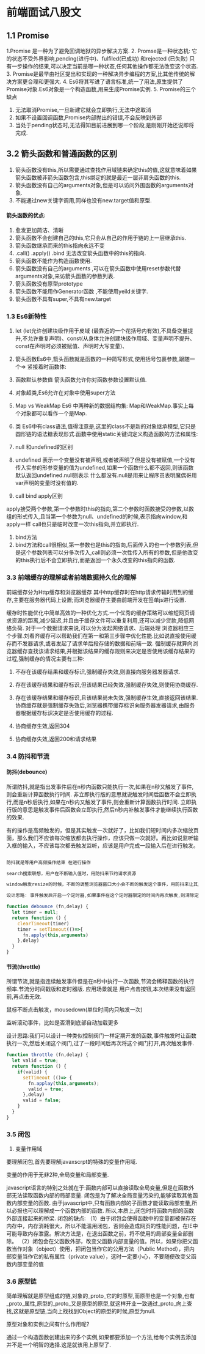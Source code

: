 # 前端面试八股文

## 1.1 Promise

1.Promise 是一种为了避免回调地狱的异步解决方案. 
2. Promse是一种状态机: 它的状态不受外界影响,pending(进行中)、fulfiled(已成功) 和rejected (已失败) 只有一步操作的结果,可以决定当前是哪一种状态,任何其他操作都无法改变这个状态.
3. Promise是最早由社区提出和实现的一种解决异步编程的方案,比其他传统的解决方案更合理和更强大.
4. Es6将其写进了语言标准,统一了用法,原生提供了Promise对象.Es6对象是一个构造函数,用来生成Promise实例.
5. Promise的三个缺点

   1) 无法取消Promise,一旦新建它就会立即执行,无法中途取消
   2) 如果不设置回调函数,Promise内部抛出的错误,不会反映到外部
   3) 当处于pending状态时,无法得知目前进展到哪一个阶段,是刚刚开始还说即将完成.

## 3.2 箭头函数和普通函数的区别

1. 箭头函数没有this,所以需要通过查找作用域链来确定this的值,这就意味着如果箭头函数被非箭头函数包含,this绑定的就是最近一层非肩头函数的this.
2. 箭头函数没有自己的arguments对象,但是可以访问外围函数的arguments对象.
3. 不能通过new关键字调用,同样也没有new.target值和原型.

#### 箭头函数的优点:

1. 愈发更加简洁、清晰
2. 箭头函数不会创建自己的this,它只会从自己的作用于链的上一层继承this.
3. 箭头函数继承而来的this指向永远不变
4. .call() .apply() .bind 无法改变箭头函数中的this的指向.
5. 箭头函数不能作为构造函数使用.
6. 箭头函数没有自己的arguments ,可以在箭头函数中使用reset参数代替arguments对象,来访箭头函数的参数列表.
7. 箭头函数没有原型prototype
8. 箭头函数不能用作Generator函数 ,不能使用yeild关键字.
9. 箭头函数不具有super,不具有new.target

### 1.3 Es6新特性

1. let (let允许创建块级作用于皮域 (最靠近的一个花括号内有效),不具备变量提升,不允许重复声明)、const(从身体允许创建块级作用域、变量声明不提升、const在声明时必须被赋值、声明时大写变量)、
2. 箭头函数Es6中,箭头函数就是函数的一种简写形式,使用括号包裹参数,跟随一个=> 紧接着时函数体:
3. 函数默认参数值 箭头函数允许你对函数参数设置默认值.
4. 对象超类,Es6允许在对象中使用super方法
5. Map vs WeakMap
   Es6 中两种新的数据结构集: Map和WeakMap.事实上每个对象都可以看作一个是Map.
6. 类
 Es6中有class语法,值得注意是,这里的class不是新的对象继承模型,它只是圆形链的语法糖表现形式.函数中使用static关键词定义构造函数的方法和属性:
7. null 和undefined的区别
8.  
   undefined 表示一个变量没有被声明,或者被声明了但是没有被赋值,一个没有传入实参的形参变量的值为undefined,如果一个函数什么都不返回,则该函数默认返回undefined.null则表示 什么都没有.null是用来让程序员表明魔偶哥用var声明的变量时没有值的.

9. call bind apply区别

  apply接受两个参数,第一个参数时this的指向,第二个参数时函数接受的参数,以数组的形式传入,且当第一个参数为null、undefined的时候,表示指向window,和apply一样 call也只是临时改变一次this指向,并立即执行.

1.  bind方法
2.  bind方法和call很相似,第一参数也是this的指向,后面传入的也一个参数列表,但是这个参数列表可以分多次传入,call则必须一次性传入所有的参数,但是他改变的this执行后不会立即执行,而是返回一个永久改变的this指向的函数.

### 3.3 前端缓存的理解或者前端数据持久化的理解

前端缓存分为Http缓存和浏览器缓存
其中http缓存时在http请求传输时用到的缓存,主要在服务器代码上设置;而浏览器缓存主要由前端开发在签单js进行设置.

缓存时性能优化中简单高效的一种优化方式.一个优秀的缓存策略可以缩短网页请求资源的距离,减少延迟,并且由于缓存文件可以重复利用,还可以减少贷款,降低网络负荷.
对于一个数据请求来说,可以分为发起网络请求、后端处理
浏览器相应三个步骤.刘看齐缓存可以帮助我们在第一和第三步骤中优化性能.比如说直接使用缓存而不发器请求,或者发起了请求单后段存储的数据和前端一致.
强制缓存就算向浏览器缓存查找该请求结果,并根据该结果的缓存规则来决定是否使用该缓存结果的过程,强制缓存的情况主要有三种:

1. 不存在该缓存结果和缓存标识,强制缓存失效,则直接向服务器发器请求.
2. 存在该缓存结果和缓存标识,但该结果已经失效,强制缓存失效,则使用协商缓存.
3. 存在该缓存结果和缓存标识,且该结果尚未失效,强制缓存生效,直接返回该结果.
协商缓存就是强制缓存失效后,浏览器携带缓存标识向服务器发器请求,由服务器根据缓存标识决定是否使用缓存的过程.

1. 协商缓存生效,返回304
2. 协商缓存失效,返回200和请求结果

### 3.4 防抖和节流

#### 防抖(debounce)

所谓防抖,就是指出发事件后在n秒内函数只能执行一次,如果在n秒又触发了事件,则会重新计算函数执行时间.
非立即执行版的意思就说触发时间后函数不会立即执行,而是n秒后执行,如果在n秒内又触发了事件,则会重新计算函数执行时间.
立即执行版的意思是触发事件后函数会立即执行,然后n秒内补触发事件才能继续执行函数的效果.

有的操作是高频触发的，但是其实触发一次就好了，比如我们短时间内多次缩放页面，那么我们不应该每次缩放都去执行操作，应该只做一次就好。再比如说监听输入框的输入，不应该每次都去触发监听，应该是用户完成一段输入后在进行触发。

```javascript

防抖就是等用户高频操作结束 在进行操作

search搜索联想，用户在不断输入值时，用防抖来节约请求资源

window触发resize的时候，不断的调整浏览器窗口大小会不断的触发这个事件，用防抖来让其只触发一次

设计思路: 事件触发后开启一个定时器,如果事件在这个定时器限定的时间内再次触发,则清除定时器,在写一个定时器,定时时间到则触发.

function debounce (fn,delay) {
  let timer = null;
  return function () {
    clearTimeout(timer)
    timer = setTimeout(()=>{
      fn.apply(this,arguments)
    },delay)
  }
}

```

#### 节流(throttle)

所谓节流,就是指连续触发事件但是在n秒中执行一次函数,节流会稀释函数的执行频率.节流分时间戳版和定时器版.
应用场景就是 用户点击按钮,本次结果没有返回前,再点击无效.

鼠标不断点击触发，mousedown(单位时间内只触发一次)

监听滚动事件，比如是否滑到底部自动加载更多

设计思路:我们可以设计一种类似控制阀门一样定期开发的函数,事件触发时让函数执行一次,然后关闭这个阀门,过了一段时间后再次将这个阀门打开,再次触发事件.

```javascript
function throttle (fn,delay) {
  let valid = true;
  return function () {
    if(valid) {
      setTimeout (()=> {
        fn.applay(this,arguments);
        valid = true;
      },delay)
      valid = false;
    }
  }
}

```

### 3.5 闭包

1. 变量作用域

要理解闭包,首先要理解javaxscrpt的特殊的变量作用域.

变量的作用于无非2种,全局变量和局部变量.

javascript语言的特别之处就在于:函数内部可以直接读取全局变量,但是在函数外部无法读取函数内部的局部变量.
闭包是为了解决全局变量污染的,能够读取其他函数内部变量的函数.
由于javascript中,只有函数内部的子函数才能读取局部变量,所以必报也可以理解成一个函数内部的函数.
所以,本质上,闭包时将函数内部的函数外部连接起来的桥梁.
闭包的缺点:
（1）由于闭包会使得函数中的变量都被保存在内存中，内存消耗很大，所以不能滥用闭包，否则会造成网页的性能问题，在IE中可能导致内存泄露。解决方法是，在退出函数之前，将不使用的局部变量全部删除。
（2）闭包会在父函数外部，改变父函数内部变量的值。所以，如果你把父函数当作对象（object）使用，把闭包当作它的公用方法（Public Method），把内部变量当作它的私有属性（private value），这时一定要小心，不要随便改变父函数内部变量的值

### 3.6 原型链

简单理解就是原型组成的链,对象的_proto_它的时原型,而原型也是一个对象,也有_proto_属性,原型的_proto_又是原型的原型,就这样开业一致通过_proto_向上查找,这就是原型链,当向上找找到Object的原型的时候,原型为null.

原型对象和实例之间有什么作用呢?

通过一个构造函数创建出来的多个实例,如果都要添加一个方法,给每个实例去添加并不是一个明智的选择.这是就该用上原型了.
